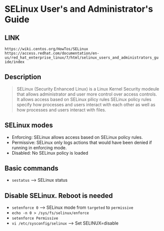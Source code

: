 # SELinux User's and Administrator's Guide

## LINK
  `https://wiki.centos.org/HowTos/SELinux`
  `https://access.redhat.com/documentation/en-us/red_hat_enterprise_linux/7/html/selinux_users_and_administrators_guide/index`

## Description
> SELinux (Security Enhanced Linux) is a Linux Kernel Security modeule that allows administrator and user more control over access controls. It allows access based on SELinux pilicy rules
> SELinux policy rules specify how processes and users interact with each other as well as how processes and users interact with files.

## SELinux modes
- Enforcing: SELinux allows access based on SELinux policy rules.
- Permissive: SELinux only logs actions that would have been denied if running in enforcing mode.
- Disabled: No SELinux policy is loaded

## Basic commands
- `sestatus` --> SELinux status

## Disable SELinux. Reboot is needed 
- `setenforce 0` --> SELinux mode from `targeted` to `permissive`
- `echo -n 0 > /sys/fs/selinux/enforce`
- `setenforce Permissive`
- `vi /etc/sysconfig/selinux` --> Set SELINUX=disable
